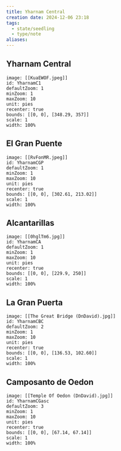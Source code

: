 ```yaml
---
title: Yharnam Central
creation date: 2024-12-06 23:18
tags:
  - state/seedling
  - type/note
aliases:
---
```


## Yharnam Central 

```leaflet
image: [[KuaEWOF.jpeg]]
id: YharnamC1
defaultZoom: 1
minZoom: 1
maxZoom: 10
unit: pies
recenter: true
bounds: [[0, 0], [348.29, 357]]
scale: 1
width: 100%
```


## El Gran Puente

```leaflet
image: [[RvFonMR.jpeg]]
id: YharnamCGP
defaultZoom: 1
minZoom: 1
maxZoom: 10
unit: pies
recenter: true
bounds: [[0, 0], [302.61, 213.02]]
scale: 1
width: 100%
```

## Alcantarillas

```leaflet
image: [[0hglTm6.jpg]]
id: YharnamCA
defaultZoom: 1
minZoom: 1
maxZoom: 10
unit: pies
recenter: true
bounds: [[0, 0], [229.9, 250]]
scale: 1
width: 100%
```

## La Gran Puerta

```leaflet
image: [[The Great Bridge (DnDavid).jpg]]
id: YharnamCBC
defaultZoom: 2
minZoom: 1
maxZoom: 10
unit: pies
recenter: true
bounds: [[0, 0], [136.53, 102.60]]
scale: 1
width: 100%
```

## Camposanto de Oedon

```leaflet
image: [[Temple Of Oedon (DnDavid).jpg]]
id: YharnamCGasc
defaultZoom: 3
minZoom: 1
maxZoom: 10
unit: pies
recenter: true
bounds: [[0, 0], [67.14, 67.14]]
scale: 1
width: 100%
```